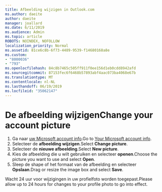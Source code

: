 ```yaml
---
title: Afbeelding wijzigen in Outlook.com
ms.author: daeite
author: daeite
manager: joallard
ms.date: 6/11/2019
ms.audience: Admin
ms.topic: article
ROBOTS: NOINDEX, NOFOLLOW
localization_priority: Normal
ms.assetid: 81ce6c8b-6f73-4489-9539-f14680168a8e
ms.custom:
- "8000036"
- "793"
ms.openlocfilehash: 84c8b7465c505ff911f0ee156d1eb0cdd8942afd
ms.sourcegitcommit: 87153fec6f6468b57893abf4aac073ba4068e67b
ms.translationtype: MT
ms.contentlocale: nl-NL
ms.lasthandoff: 06/19/2019
ms.locfileid: "35062147"
---
```

# <a name="change-your-account-picture"></a><span data-ttu-id="ff78d-102">De afbeelding wijzigen</span><span class="sxs-lookup"><span data-stu-id="ff78d-102">Change your account picture</span></span>

1. <span data-ttu-id="ff78d-103">Ga naar [uw Microsoft account info](https://go.microsoft.com/fwlink/p/?linkid=860841).</span><span class="sxs-lookup"><span data-stu-id="ff78d-103">Go to [Your Microsoft account info](https://go.microsoft.com/fwlink/p/?linkid=860841).</span></span>
2. <span data-ttu-id="ff78d-104">Selecteer de **afbeelding wijzigen**.</span><span class="sxs-lookup"><span data-stu-id="ff78d-104">Select **Change picture**.</span></span>
3. <span data-ttu-id="ff78d-105">Selecteer de **nieuwe afbeelding**.</span><span class="sxs-lookup"><span data-stu-id="ff78d-105">Select **New picture**.</span></span>
4. <span data-ttu-id="ff78d-106">Kies de afbeelding die u wilt gebruiken en selecteer **openen**.</span><span class="sxs-lookup"><span data-stu-id="ff78d-106">Choose the picture you want to use and select **Open**.</span></span>
5. <span data-ttu-id="ff78d-107">Sleep de shape of het formaat van de afbeelding en selecteer **Opslaan**.</span><span class="sxs-lookup"><span data-stu-id="ff78d-107">Drag or resize the image box and select **Save**.</span></span>

<span data-ttu-id="ff78d-108">Wacht 24 uur voor wijzigingen in uw profielfoto worden toegepast.</span><span class="sxs-lookup"><span data-stu-id="ff78d-108">Please allow up to 24 hours for changes to your profile photo to go into effect.</span></span>
